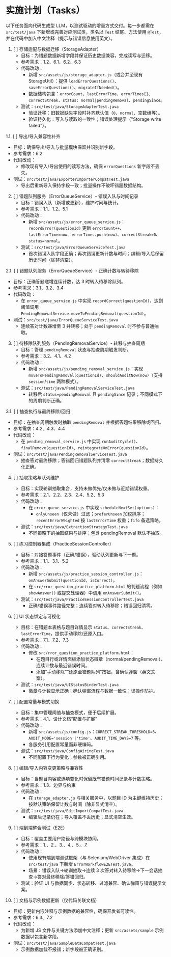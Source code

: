 # 实施计划（Tasks）

以下任务面向代码生成型 LLM，以测试驱动的增量方式交付。每一步都需在 `src/test/java` 下新增或完善对应测试类，类名以 `Test` 结尾、方法使用 `@Test`，并在代码中加入中文注释（提示与错误信息使用英文）。

1. [ ] 存储适配与数据迁移（StorageAdapter）
   - 目标：为错题数据新增字段并保证历史数据兼容，完成读写与迁移。
   - 参考需求：1.2、6.1、6.2、6.3
   - 代码改动：
     - 新增 `src/assets/js/storage_adapter.js`（或合并至现有 StorageUtil）：提供 `loadErrorQuestions()`、`saveErrorQuestions()`、`migrateIfNeeded()`。
     - 数据结构包含：`errorCount`、`lastErrorTime`、`errorTimes[]`、`correctStreak`、`status: normal|pendingRemoval`、`pendingSince`。
   - 测试：`src/test/java/StorageAdapterTest.java`
     - 验证迁移：旧数据缺失字段时补齐默认值（`0`、`normal`、空数组等）。
     - 验证持久化：写入与读取的一致性；错误处理提示（"Storage write failed"）。

1.1. [ ] 导出/导入兼容性补齐
   - 目标：确保导出/导入与批量模块保留并识别新字段。
   - 参考需求：6.2
   - 代码改动：
     - 修改现有导入/导出使用的读写方法，确保 `errorQuestions` 新字段不丢失。
   - 测试：`src/test/java/ExporterImporterCompatTest.java`
     - 导出后重新导入保持字段一致；批量操作不破坏错题数据结构。

2. [ ] 错题队列服务（ErrorQueueService）- 错误入队与时间记录
   - 目标：错误入队（新增或更新），维护时间与统计。
   - 参考需求：1.1、1.2、5.1
   - 代码改动：
     - 新增 `src/assets/js/error_queue_service.js`：`recordError(questionId)` 更新 `errorCount++`、`lastErrorTime=now`、`errorTimes.push(now)`、`correctStreak=0`、`status=normal`。
   - 测试：`src/test/java/ErrorQueueServiceTest.java`
     - 首次错误入队字段正确；再次错误更新计数与时间；编辑/导入后保留历史时间（除非清空）。

2.1. [ ] 错题队列服务（ErrorQueueService）- 正确计数与转待移除
   - 目标：正确答题递增连续计数，达 3 时转入待移除队列。
   - 参考需求：3.1、3.2、3.4
   - 代码改动：
     - 在 `error_queue_service.js` 中实现 `recordCorrect(questionId)`，达到阈值调用 `PendingRemovalService.moveToPendingRemoval(questionId)`。
   - 测试：`src/test/java/ErrorQueueServiceTest.java`
     - 连续答对计数递增至 3 并转移；处于 `pendingRemoval` 时不参与普通抽取。

3. [ ] 待移除队列服务（PendingRemovalService）- 转移与抽查周期
   - 目标：管理 `pendingRemoval` 状态与抽查周期触发判断。
   - 参考需求：3.2、4.1、4.2
   - 代码改动：
     - 新增 `src/assets/js/pending_removal_service.js`：实现 `moveToPendingRemoval(questionId)`、`shouldAuditNow(now)`（支持 `session`/`time` 两种模式）。
   - 测试：`src/test/java/PendingRemovalServiceTest.java`
     - 转移后 `status=pendingRemoval` 且 `pendingSince` 记录；不同模式下的周期判断正确。

3.1. [ ] 抽查执行与最终移除/回归
   - 目标：在抽查周期触发时抽取 `pendingRemoval` 并根据答题结果移除或回归。
   - 参考需求：4.2、4.3、4.4
   - 代码改动：
     - 在 `pending_removal_service.js` 中实现 `runAuditCycle()`、`finalRemove(questionId)`、`reintegrateOnError(questionId)`。
   - 测试：`src/test/java/PendingRemovalServiceTest.java`
     - 抽查答对最终移除；答错回归错题队列并清零 `correctStreak`；数据持久化正确。

4. [ ] 抽取策略与队列维护
   - 目标：实现轮训抽取集合，支持未做优先/仅未做与近期错误权重。
   - 参考需求：2.1、2.2、2.3、2.4、5.2、5.3
   - 代码改动：
     - 在 `error_queue_service.js` 中实现 `scheduleNextSet(options)`：
       - `onlyUnseen`（仅未做）过滤；`preferUnseen` 加权排序；`recentErrorWeighted` 按 `lastErrorTime` 权重；`fifo` 备选策略。
   - 测试：`src/test/java/ExtractionStrategyTest.java`
     - 不同策略下的抽取结果与排序；包含 pendingRemoval 默认不抽取。

5. [ ] 练习控制器集成（PracticeSessionController）
   - 目标：对接答题事件（正确/错误），驱动队列更新与下一题。
   - 参考需求：1.1、3.1、5.2
   - 代码改动：
     - 新增 `src/assets/js/practice_session_controller.js`：`onAnswerSubmit(questionId, isCorrect)`。
     - 在 `src/rror_question_practice_platform.html` 的判题流程（例如 `showAnswer()` 或提交处理器）中调用 `onAnswerSubmit()`。
   - 测试：`src/test/java/PracticeSessionControllerTest.java`
     - 正确/错误事件路径完整；连续答对转入待移除；错误回归清零。

6. [ ] UI 状态绑定与可视化
   - 目标：在错题本表格与题目详情显示 `status`、`correctStreak`、`lastErrorTime`，提供手动移除/还原入口。
   - 参考需求：7.1、7.2、7.3
   - 代码改动：
     - 修改 `src/rror_question_practice_platform.html`：
       - 在题目行或详情面板添加状态徽章（normal/pendingRemoval）、连续计数与最近错误时间。
       - 添加“手动移除”“还原至错题队列”按钮，含确认弹窗（英文文案）。
   - 测试：`src/test/java/UIStatusBinderTest.java`
     - 徽章与计数显示正确；确认弹窗流程与数据一致性；误操作防护。

7. [ ] 配置常量与模式切换
   - 目标：集中管理阈值与抽查模式，便于后续扩展。
   - 参考需求：4.1、设计文档“配置与扩展”
   - 代码改动：
     - 新增 `src/assets/js/config.js`：`CORRECT_STREAK_THRESHOLD=3`、`AUDIT_MODE='session'|'time'`、`AUDIT_TIME_DAYS=7` 等。
     - 各服务引用配置常量而非硬编码。
   - 测试：`src/test/java/ConfigWiringTest.java`
     - 不同配置下行为变化；参数被正确引用。

8. [ ] 编辑/导入内容变更策略与兼容性
   - 目标：当题目内容或选项变化时保留既有错题时间记录与计数策略。
   - 参考需求：1.3、边界与约束
   - 代码改动：
     - 在 `storage_adapter.js` 与相关服务中，以题目 ID 为主键维持历史；按默认策略保留计数与时间（除非显式清空）。
   - 测试：`src/test/java/EditImportCompatTest.java`
     - 编辑后记录仍在；导入覆盖不丢历史；显式清空生效。

9. [ ] 端到端整合测试（E2E）
   - 目标：覆盖主要用户路径与跨模块协同。
   - 参考需求：1.*、2.*、3.*、4.*、5.*、7.*
   - 代码改动：
     - 使用现有端到端测试框架（与 Selenium/WebDriver 集成）在 `src/test/java` 下新增 `ErrorWorkflowE2ETest.java`。
     - 场景：错误入队→轮训抽取→连续 3 次答对转入待移除→下一会话抽查→答对最终移除/答错回归。
   - 测试：验证 UI 与数据同步、状态转移、过滤兼容、确认弹窗与错误提示文案。

10. [ ] 文档与示例数据更新（仅代码关联文档）
   - 目标：更新内嵌注释与示例数据的兼容性，确保开发者可读性。
   - 参考需求：6.3、7.2
   - 代码改动：
     - 为新增 JS 文件与关键方法添加中文注释；更新 `src/assets/sample` 示例数据以包含新字段。
   - 测试：`src/test/java/SampleDataCompatTest.java`
     - 示例数据加载不报错；新字段被正确识别。

